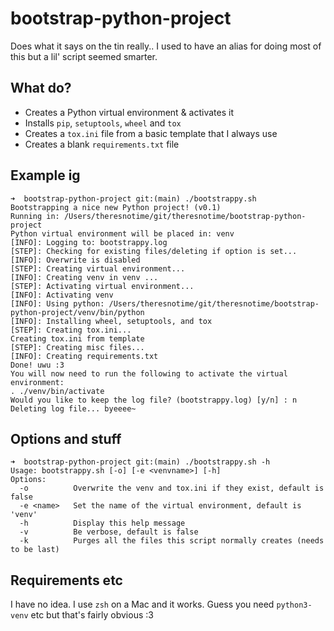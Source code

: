 # bootstrap-python-project
Does what it says on the tin really.. I used to have an alias for doing most of this but a lil' script seemed smarter.

## What do?
- Creates a Python virtual environment & activates it
- Installs `pip`, `setuptools`, `wheel` and `tox`
- Creates a `tox.ini` file from a basic template that I always use
- Creates a blank `requirements.txt` file

## Example ig
```
➜  bootstrap-python-project git:(main) ./bootstrappy.sh
Bootstrapping a nice new Python project! (v0.1)
Running in: /Users/theresnotime/git/theresnotime/bootstrap-python-project
Python virtual environment will be placed in: venv
[INFO]: Logging to: bootstrappy.log
[STEP]: Checking for existing files/deleting if option is set...
[INFO]: Overwrite is disabled
[STEP]: Creating virtual environment...
[INFO]: Creating venv in venv ...
[STEP]: Activating virtual environment...
[INFO]: Activating venv
[INFO]: Using python: /Users/theresnotime/git/theresnotime/bootstrap-python-project/venv/bin/python
[INFO]: Installing wheel, setuptools, and tox
[STEP]: Creating tox.ini...
Creating tox.ini from template
[STEP]: Creating misc files...
[INFO]: Creating requirements.txt
Done! uwu :3
You will now need to run the following to activate the virtual environment:
. ./venv/bin/activate
Would you like to keep the log file? (bootstrappy.log) [y/n] : n
Deleting log file... byeeee~
```

## Options and stuff
```
➜  bootstrap-python-project git:(main) ./bootstrappy.sh -h
Usage: bootstrappy.sh [-o] [-e <venvname>] [-h]
Options:
  -o          Overwrite the venv and tox.ini if they exist, default is false
  -e <name>   Set the name of the virtual environment, default is 'venv'
  -h          Display this help message
  -v          Be verbose, default is false
  -k          Purges all the files this script normally creates (needs to be last)
```

## Requirements etc
I have no idea. I use `zsh` on a Mac and it works. Guess you need `python3-venv` etc but that's fairly obvious :3 
